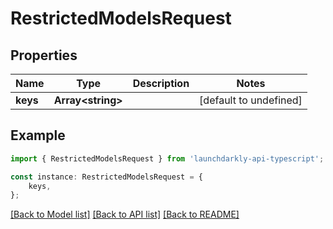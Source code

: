 # RestrictedModelsRequest


## Properties

Name | Type | Description | Notes
------------ | ------------- | ------------- | -------------
**keys** | **Array&lt;string&gt;** |  | [default to undefined]

## Example

```typescript
import { RestrictedModelsRequest } from 'launchdarkly-api-typescript';

const instance: RestrictedModelsRequest = {
    keys,
};
```

[[Back to Model list]](../README.md#documentation-for-models) [[Back to API list]](../README.md#documentation-for-api-endpoints) [[Back to README]](../README.md)
